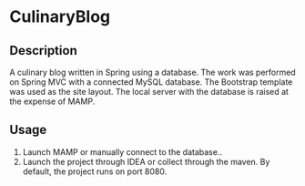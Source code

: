 # CulinaryBlog

## Description

A culinary blog written in Spring using a database.
The work was performed on Spring MVC with a connected MySQL database. The Bootstrap template was used as the site layout. The local server with the database is raised at the expense of MAMP.

## Usage

1. Launch MAMP or manually connect to the database..
2. Launch the project through IDEA or collect through the maven. By default, the project runs on port 8080.
